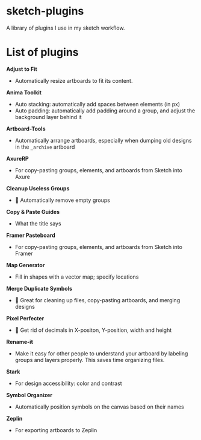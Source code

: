 # sketch-plugins
A library of plugins I use in my sketch workflow. 

# List of plugins

**Adjust to Fit**
- Automatically resize artboards to fit its content.

**Anima Toolkit**
- Auto stacking: automatically add spaces between elements (in px)
- Auto padding: automatically add padding around a group, and adjust the background layer behind it

**Artboard-Tools**
- Automatically arrange artboards, especially when dumping old designs in the `_archive` artboard

**AxureRP**
- For copy-pasting groups, elements, and artboards from Sketch into Axure

**Cleanup Useless Groups**
- 🧹 Automatically remove empty groups

**Copy & Paste Guides**
- What the title says

**Framer Pasteboard**
- For copy-pasting groups, elements, and artboards from Sketch into Framer

**Map Generator**
- Fill in shapes with a vector map; specify locations

**Merge Duplicate Symbols**
- 🧹 Great for cleaning up files, copy-pasting artboards, and merging designs

**Pixel Perfecter**
- 🧹 Get rid of decimals in X-positon, Y-position, width and height 

**Rename-it**
- Make it easy for other people to understand your artboard by labeling groups and layers properly. This saves time organizing files.

**Stark**
- For design accessibility: color and contrast

**Symbol Organizer**
- Automatically position symbols on the canvas based on their names

**Zeplin**
- For exporting artboards to Zeplin
